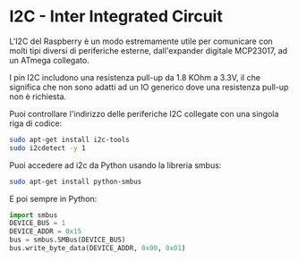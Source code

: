 <!--
---
name: I2C
class: interface
type: pinout
description: Raspberry Pi pin i2c
url: http://www.raspberry-projects.com/pi/programming-in-python/i2c-programming-in-python/using-the-i2c-interface-2
pin:
  '3':
    name: Dati
    direction: both
    active: high
  '5':
    name: Clock
    direction: both
    active: high
  '27':
    name: Dati EEPROM
    direction: both
    active: high
  '28':
    name: Clock EEPROM
    direction: both
    active: high

-->
# I2C - Inter Integrated Circuit

L'I2C del Raspberry è un modo estremamente utile per comunicare con molti tipi diversi di periferiche esterne, dall'expander digitale MCP23017, ad un ATmega collegato.

I pin I2C includono una resistenza pull-up da 1.8 KOhm a 3.3V, il che significa che non sono adatti ad un IO generico dove una resistenza pull-up non è richiesta.

Puoi controllare l'indirizzo delle periferiche I2C collegate con una singola riga di codice:

```bash
sudo apt-get install i2c-tools
sudo i2cdetect -y 1
```

Puoi accedere ad i2c da Python usando la libreria smbus:

```bash
sudo apt-get install python-smbus
```

E poi sempre in Python:

```python
import smbus
DEVICE_BUS = 1
DEVICE_ADDR = 0x15
bus = smbus.SMBus(DEVICE_BUS)
bus.write_byte_data(DEVICE_ADDR, 0x00, 0x01)
```
